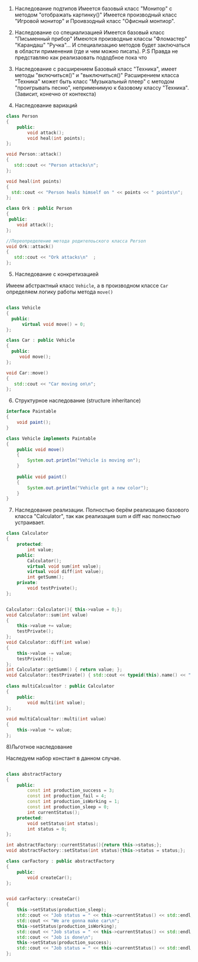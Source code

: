 
1) Наследование подтипов
Имеется базовый класс "Монитор" с методом "отображать картинку()"
Имеется производный класс "Игровой монитор" и Проивзодный класс "Офисный монтиор".

2) Наследование со специализацией
Имеется базовый класс "Письменный прибор"
Имеются производные классы "Фломастер" "Карандаш" "Ручка"... И специализацию методов будет заключаться в области применения (где и чем можно писать).
P.S Правда не представляю как реализаовать пододбное пока что

3) Наследование с расширением
Базовый класс "Техника", имеет методы "включиться()" и "выключиться()"
Расширением класса "Техника" может быть класс "Музыкальный плеер" с методом "проигрывать песню", неприменимую к базовому классу "Техника". (Зависит, конечно от контекста)

4) Наследование вариаций
```cpp
class Person 
{
    public:
        void attack();
        void heal(int points);
};

void Person::attack()
{
   std::cout << "Person attacks\n";
};

void heal(int points)
{
  std::cout << "Person heals himself on " << points << " points\n";  
};

class Ork : public Person
{
 public:
    void attack();
};

//Переопределение метода родителоьского класса Person
void Ork::attack() 
{
   std::cout << "Ork attacks\n"  ;
};
```

5) Наследование с конкретизацией

Имеем абстрактный класс `Vehicle`, а в производном классе `Car` определяем логику работы метода `move()`
```cpp

class Vehicle
{
  public:
      virtual void move() = 0;
};

class Car : public Vehicle
{
  public:
     void move();
};

void Car::move()
{
   std::cout << "Car moving on\n";  
};
```

6) Структурное наследование (structure inheritance)

```java
interface Paintable
{
    void paint();
}

class Vehicle implements Paintable
{
    public void move()
    {
        System.out.println("Vehicle is moving on");
    }
    
    public void paint()
    {
        System.out.println("Vehicle got a new color");
    }
}
```

7) Наследование реализации.
Полностью берём реализацию базового класса "Calculator", так как реализация sum и diff нас полностью устраивает.


```cpp
class Calculator
{
    protected:
        int value;
    public:
        Calculator();
        virtual void sum(int value);
        virtual void diff(int value);
        int getSumm();
    private:
        void testPrivate();
};


Calculator::Calculator(){ this->value = 0;};
void Calculator::sum(int value)
{
    this->value += value;
    testPrivate();
};
void Calculator::diff(int value)
{
    this->value -= value;
    testPrivate();
};
int Calculator::getSumm() { return value; };
void Calculator::testPrivate() { std::cout << typeid(this).name() << " testPrivate();\n";};
        
class multiCalcualtor : public Calculator
{
    public:
        void multi(int value);
};
        
void multiCalcualtor::multi(int value)
{
    this->value *= value;  
}; 
```

8)Льготное наследование

Наследуем набор констант в данном случае.
```cpp

class abstractFactory
{
    public:
        const int production_success = 3;
        const int production_fail = 4;
        const int production_isWorking = 1;
        const int production_sleep = 0;
        int currentStatus();    
    protected:
        void setStatus(int status);
        int status = 0;
};

int abstractFactory::currentStatus(){return this->status;};
void abstractFactory::setStatus(int status){this->status = status;};

class carFactory : public abstractFactory
{
    public:
        void createCar();
};


void carFactory::createCar()
{
    this->setStatus(production_sleep);
    std::cout << "Job status = " << this->currentStatus() << std::endl;
    std::cout << "We are gonna make car\n";
    this->setStatus(production_isWorking);   
    std::cout << "Job status = " << this->currentStatus() << std::endl; 
    std::cout << "Job is done\n";
    this->setStatus(production_success);
    std::cout << "Job status = " << this->currentStatus() << std::endl;
};

```
